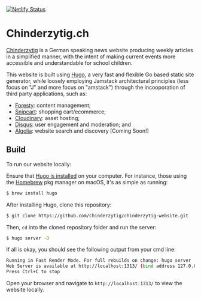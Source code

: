 [![Netlify Status](https://api.netlify.com/api/v1/badges/1e519541-da15-44b2-9d10-23d8c1bc6f0a/deploy-status)](https://app.netlify.com/sites/chinderzytig-v1/deploys)

# Chinderzytig.ch
[Chinderzytig](https://www.chinderzytig.ch/) is a German speaking news website producing weekly articles in a simplified manner, with the intent of making current events more accessible and
understandable for school children.

This website is built using [Hugo](https://gohugo.io/), a very fast and flexible Go based static site generator, while loosely
employing Jamstack architectural principles (less focus on "J" and more focus on "amstack") through the incooporation of third party applications, such as:

- [Foresty](https://forestry.io/): content management;
- [Snipcart](https://snipcart.com/): shopping cart/ecommerce;
- [Cloudinary](https://cloudinary.com/): asset hosting;
- [Disqus](https://disqus.com/): user engagement and moderation; and
- [Algolia](https://www.algolia.com/): website search and discovery [Coming Soon!]

## Build
To run our website locally:

Ensure that [Hugo is installed](https://gohugo.io/getting-started/installing/) on your computer. For instance, those using the [Homebrew](https://brew.sh/) pkg manager on macOS, it's as simple as running:
```bash
$ brew install hugo
```

After installing Hugo, clone this repository:
```bash
$ git clone https://github.com/Chinderzytig/chinderzytig-website.git
```

Then, `cd` into the cloned repository folder and run the server:
```bash
$ hugo server -D
```

If all is okay, you should see the following output from your cmd line:
```bash
Running in Fast Render Mode. For full rebuilds on change: hugo server --disableFastRender
Web Server is available at http://localhost:1313/ (bind address 127.0.0.1)
Press Ctrl+C to stop
```

Open your browser and navigate to `http://localhost:1313/` to view the website locally.
